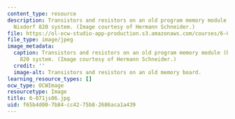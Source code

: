 ```yaml
---
content_type: resource
description: Transistors and resistors on an old program memory module (ROM) of a
  Nixdorf 820 system. (Image courtesy of Hermann Schneider.)
file: https://ol-ocw-studio-app-production.s3.amazonaws.com/courses/6-071j-introduction-to-electronics-signals-and-measurement-spring-2006/f65b4d007b84cc4275b82686aca1a439_6-071js06.jpg
file_type: image/jpeg
image_metadata:
  caption: Transistors and resistors on an old program memory module (ROM) of a Nixdorf
    820 system. (Image courtesy of Hermann Schneider.)
  credit: ''
  image-alt: Transistors and resistors on an old memory board.
learning_resource_types: []
ocw_type: OCWImage
resourcetype: Image
title: 6-071js06.jpg
uid: f65b4d00-7b84-cc42-75b8-2686aca1a439
---
```


